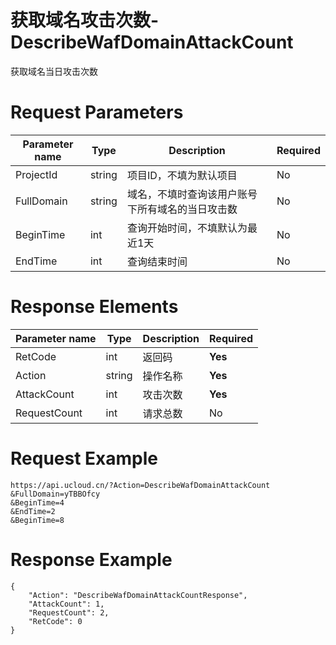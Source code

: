 # 获取域名攻击次数-DescribeWafDomainAttackCount

获取域名当日攻击次数

# Request Parameters
|Parameter name|Type|Description|Required|
|---|---|---|---|
|ProjectId|string|项目ID，不填为默认项目|No|
|FullDomain|string|域名，不填时查询该用户账号下所有域名的当日攻击数|No|
|BeginTime|int|查询开始时间，不填默认为最近1天|No|
|EndTime|int|查询结束时间|No|

# Response Elements
|Parameter name|Type|Description|Required|
|---|---|---|---|
|RetCode|int|返回码|**Yes**|
|Action|string|操作名称|**Yes**|
|AttackCount|int|攻击次数|**Yes**|
|RequestCount|int|请求总数|No|

# Request Example
```
https://api.ucloud.cn/?Action=DescribeWafDomainAttackCount
&FullDomain=yTBBOfcy
&BeginTime=4
&EndTime=2
&BeginTime=8
```

# Response Example
```
{
    "Action": "DescribeWafDomainAttackCountResponse", 
    "AttackCount": 1, 
    "RequestCount": 2, 
    "RetCode": 0
}
```

